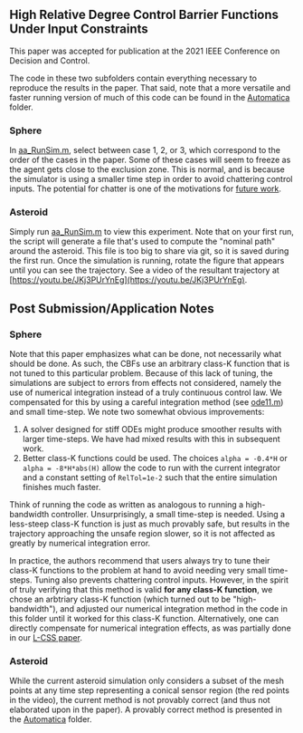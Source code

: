## High Relative Degree Control Barrier Functions Under Input Constraints

This paper was accepted for publication at the 2021 IEEE Conference on Decision and Control. 

The code in these two subfolders contain everything necessary to reproduce the results in the paper. That said, note that a more versatile and faster running version of much of this code can be found in the [Automatica](../Automatica%20Robust%20CBFs%20for%20Satellite%20Trajectories) folder. 

### Sphere

In [aa_RunSim.m](Sphere/aa_RunSim.m), select between case 1, 2, or 3, which correspond to the order of the cases in the paper. Some of these cases will seem to freeze as the agent gets close to the exclusion zone. This is normal, and is because the simulator is using a smaller time step in order to avoid chattering control inputs. The potential for chatter is one of the motivations for [future work](../Automatica%20Robust%20CBFs%20for%20Satellite%20Trajectories).

### Asteroid

Simply run [aa_RunSim.m](Asteroid/aa_RunSim.m) to view this experiment. Note that on your first run, the script will generate a file that's used to compute the "nominal path" around the asteroid. This file is too big to share via git, so it is saved during the first run. Once the simulation is running, rotate the figure that appears until you can see the trajectory. See a video of the resultant trajectory at [https://youtu.be/JKj3PUrYnEg](https://youtu.be/JKj3PUrYnEg).


## Post Submission/Application Notes

### Sphere

Note that this paper emphasizes what can be done, not necessarily what should be done. As such, the CBFs use an arbitrary class-K function that is not tuned to this particular problem. Because of this lack of tuning, the simulations are subject to errors from effects not considered, namely the use of numerical integration instead of a truly continuous control law. We compensated for this by using a careful integration method (see [ode11.m](ode11.m)) and small time-step. We note two somewhat obvious improvements:
1. A solver designed for stiff ODEs might produce smoother results with larger time-steps. We have had mixed results with this in subsequent work.
2. Better class-K functions could be used. The choices `alpha = -0.4*H` or `alpha = -8*H*abs(H)` allow the code to run with the current integrator and a constant setting of `RelTol=1e-2` such that the entire simulation finishes much faster.

Think of running the code as written as analogous to running a high-bandwidth controller. Unsurprisingly, a small time-step is needed. Using a less-steep class-K function is just as much provably safe, but results in the trajectory approaching the unsafe region slower, so it is not affected as greatly by numerical integration error. 

In practice, the authors recommend that users always try to tune their class-K functions to the problem at hand to avoid needing very small time-steps. Tuning also prevents chattering control inputs. However, in the spirit of truly verifying that this method is valid **for any class-K function**, we chose an arbtriary class-K function (which turned out to be "high-bandwidth"), and adjusted our numerical integration method in the code in this folder until it worked for this class-K function. Alternatively, one can directly compensate for numerical integration effects, as was partially done in our [L-CSS paper](../L-CSS%20CBFs%20for%20Sampled%20Data%20Systems).

### Asteroid

While the current asteroid simulation only considers a subset of the mesh points at any time step representing a conical sensor region (the red points in the video), the current method is not provably correct (and thus not elaborated upon in the paper). A provably correct method is presented in the [Automatica](../Automatica%20Robust%20CBFs%20for%20Satellite%20Trajectories) folder. 